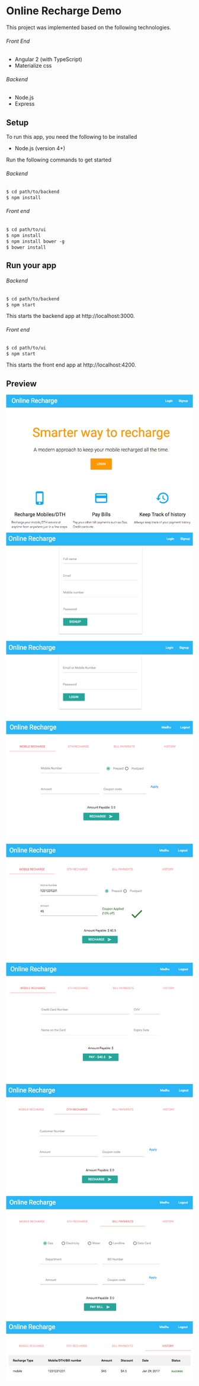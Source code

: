 # Online Recharge Demo

This project was implemented based on the following technologies.

###### Front End
- Angular 2 (with TypeScript)
- Materialize css

###### Backend
- Node.js
- Express

## Setup

To run this app, you need the following to be installed

- Node.js (version 4+)

Run the following commands to get started

###### Backend

```
$ cd path/to/backend
$ npm install
```

###### Front end

```
$ cd path/to/ui
$ npm install
$ npm install bower -g
$ bower install
```

## Run your app

###### Backend

```
$ cd path/to/backend
$ npm start
```

This starts the backend app at http://localhost:3000.

###### Front end

```
$ cd path/to/ui
$ npm start
```

This starts the front end app at http://localhost:4200.


## Preview

![](screenshots/homepage.png)
![](screenshots/signup.png)
![](screenshots/login.png)
![](screenshots/mobile_recharge.png)
![](screenshots/mobile_recharge2.png)
![](screenshots/mobile_recharge3.png)
![](screenshots/dth_recharge.png)
![](screenshots/bill_pay.png)
![](screenshots/history.png)
